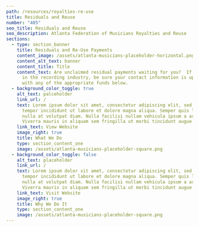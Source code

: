```yaml
---
path: /resources/royalties-re-use
title: Residuals and Reuse
number: "405"
seo_title: Residuals and Reuse
seo_description: Atlanta Federation of Musicians Royalties and Reuse
sections:
  - type: section_banner
    title: Residuals and Re-Use Payments
    content_image: /assets/atlanta-musicians-placeholder-horizontal.png
    content_alt_text: banner
    content_title: Title
    content_text: Are unclaimed residual payments waiting for you?  If you've worked
      in the recording industry, be sure your contact information is up to date
      with any of the appropriate funds below.
  - background_color_toggle: true
    alt_text: palceholder
    link_url: /
    text: Lorem ipsum dolor sit amet, consectetur adipiscing elit, sed do eiusmod
      tempor incididunt ut labore et dolore magna aliqua. Semper quis lectus
      nulla at volutpat diam. Nulla facilisi nullam vehicula ipsum a arcu.
      Viverra mauris in aliquam sem fringilla ut morbi tincidunt augue.
    link_text: View Website
    image_right: true
    title: What We Do
    type: section_content_one
    image: /assets/atlanta-musicians-placeholder-square.png
  - background_color_toggle: false
    alt_text: placeholder
    link_url: /
    text: Lorem ipsum dolor sit amet, consectetur adipiscing elit, sed do eiusmod
      tempor incididunt ut labore et dolore magna aliqua. Semper quis lectus
      nulla at volutpat diam. Nulla facilisi nullam vehicula ipsum a arcu.
      Viverra mauris in aliquam sem fringilla ut morbi tincidunt augue.
    link_text: Visit Website
    image_right: true
    title: Why We Do It
    type: section_content_one
    image: /assets/atlanta-musicians-placeholder-square.png
---
```

